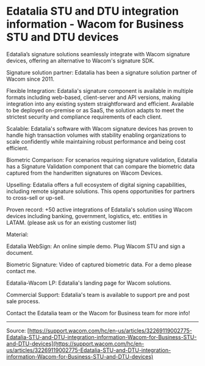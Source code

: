 # Edatalia STU and DTU integration information - Wacom for Business STU and DTU devices

Edatalia’s signature solutions seamlessly integrate with Wacom signature devices, offering an alternative to Wacom's signature SDK. 


Signature solution partner: Edatalia has been a signature solution partner of Wacom since 2011.

Flexible Integration: Edatalia's signature component is available in multiple formats including web-based, client-server and API versions, making integration into any existing system straightforward and efficient. Available to be deployed on-premise or as SaaS, the solution adapts to meet the strictest security and compliance requirements of each client.

Scalable: Edatalia's software with Wacom signature devices has proven to handle high transaction volumes with stability enabling organizations to scale confidently while maintaining robust performance and being cost efficient.

Biometric Comparison: For scenarios requiring signature validation, Edatalia has a Signature Validation component that can compare the biometric data captured from the handwritten signatures on Wacom Devices.

Upselling: Edatalia offers a full ecosystem of digital signing capabilities, including remote signature solutions. This opens opportunities for partners to cross-sell or up-sell.

Proven record: +50 active integrations of Edatalia's solution using Wacom devices including banking, government, logistics, etc. entities in LATAM. (please ask us for an existing customer list)

Material:


Edatalia WebSign: An online simple demo. Plug Wacom STU and sign a document.

Biometric Signature: Video of captured biometric data. For a demo please contact me.

Edatalia-Wacom LP: Edatalia's landing page for Wacom solutions.

Commercial Support: Edatalia's team is available to support pre and post sale process.





Contact the Edatalia team or the Wacom for Business team for more info!

---
Source: [https://support.wacom.com/hc/en-us/articles/32269119002775-Edatalia-STU-and-DTU-integration-information-Wacom-for-Business-STU-and-DTU-devices](https://support.wacom.com/hc/en-us/articles/32269119002775-Edatalia-STU-and-DTU-integration-information-Wacom-for-Business-STU-and-DTU-devices)
